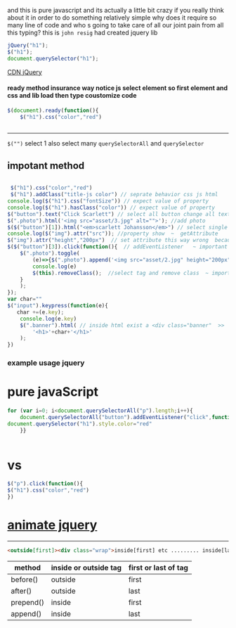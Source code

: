 and this is pure javascript and its actually a little bit crazy if you
really think about it in order to do something relatively simple
why does it require so many line of code 
and who s going to take care of all our joint pain from all this typing?
this is `john resig`   had created jquery lib

```js
jQuery("h1");
$("h1");
document.querySelector("h1");
```
[CDN jQuery ](https://developers.google.com/speed/libraries#jquer)
 
####  ready method  insurance way  notice  js select element  so first element and css and lib load then type coustomize code
```js
$(document).ready(function(){
    $("h1").css("color","red")
    
 ```
 
 
 ---
` $("") ` select 1  also select many  `querySelectorAll` and `querySelector`

## impotant method  
```js

 $("h1").css("color","red")
 $("h1").addClass("title-js color") // seprate behavior css js html  
console.log($("h1").css("fontSize")) // expect value of property
console.log($("h1").hasClass("color")) // expect value of property
$("button").text("Click Scarlett") // select all button change all text thats selected
$(".photo").html('<img src="asset/3.jpg" alt="">'); //add photo 
$($("button")[1]).html("<em>scarlett Johansson</em>") // select single element of them 
console.log($("img").attr("src")); //property show  ~  getAttribute 
$("img").attr("height","200px")  // set attribute this way wrong  because seprate behavior css js html
$($("button")[3]).click(function(){  // addEventListener   ~ important
    $(".photo").toggle(
        (e)=>{$(".photo").append('<img src="asset/2.jpg" height="200px" alt="">');
        console.log(e)
        $(this).removeClass();  //select tag and remove class  ~ important
    }
    ); 
});
var char=""
$("input").keypress(function(e){
   char +=(e.key);
    console.log(e.key)
    $(".banner").html( // inside html exist a <div class="banner"  >>
        '<h1>'+char+'</h1>'
    );
})
```
### example usage jquery
# pure javaScript
```js
for (var i=0; i<document.querySelectorAll("p").length;i++){
    document.querySelectorAll("button").addEventListener("click",function(e){
document.querySelector("h1").style.color="red"
    }}
    
   ```
   # vs
   
   ```js
   $("p").click(function(){
   $("h1").css("color","red")
   })
   ```
   
   # [animate jquery](https://www.w3schools.com/jquery/jquery_ref_effects.asp)
   
  ------
  
  ```html
<outside[first]><div class="wrap">inside[first] etc ......... inside[last]</div><outside[last]>
 
 ```
method|inside or outside tag| first or last of tag|
------|----------------------|--------------------|
before()|outside |first|
after() | outside| last|
prepend()| inside | first|
append()|inside | last|

   
